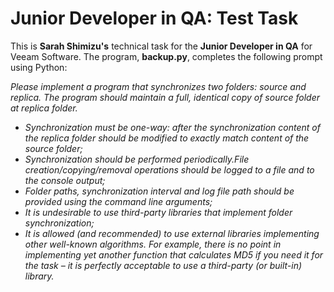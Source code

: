 # Junior Developer in QA: Test Task

This is **Sarah Shimizu's** technical task for the **Junior Developer in QA** for Veeam Software.  The program, **backup.py**, completes the following prompt using Python:

*Please implement a program that synchronizes two folders: source and replica. The program should maintain a full, identical copy of source folder at replica folder.*

- *Synchronization must be one-way: after the synchronization content of the replica folder should be modified to exactly match content of the source
folder;*
- *Synchronization should be performed periodically.File creation/copying/removal operations should be logged to a file and to the
console output;*
- *Folder paths, synchronization interval and log file path should be provided using the command line arguments;*
- *It is undesirable to use third-party libraries that implement folder synchronization;*
- *It is allowed (and recommended) to use external libraries implementing other well-known algorithms. For example, there is no point in implementing yet another function that calculates MD5 if you need it for the task – it is perfectly acceptable to use a third-party (or built-in) library.*



